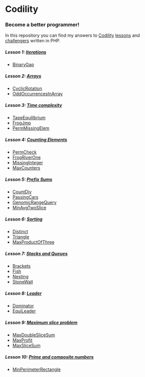 # Codility
### Become a better programmer!

In this repository you can find my answers to [Codility][codility site hp] [lessons][codility site lessons] and [challengers][codility site challengers] written in PHP.

##### Lesson 1: [Iterations][iterations]
* [BinaryGap]

##### Lesson 2: [Arrays][arrays]
* [CyclicRotation]
* [OddOccurrencesInArray]

##### Lesson 3: [Time complexity][time complexity]
* [TapeEquilibrium]
* [FrogJmp]
* [PermMissingElem]

##### Lesson 4: [Counting Elements][counting elements]
* [PermCheck]
* [FrogRiverOne]
* [MissingInteger]
* [MaxCounters]

##### Lesson 5: [Prefix Sums][prefix sums]
* [CountDiv]
* [PassingCars]
* [GenomicRangeQuery]
* [MinAvgTwoSlice]

##### Lesson 6: [Sorting][sorting]
* [Distinct]
* [Triangle]
* [MaxProductOfThree]

##### Lesson 7: [Stacks and Queues][stacks and queues]
* [Brackets]
* [Fish]
* [Nesting]
* [StoneWall]

##### Lesson 8: [Leader][leader]
* [Dominator]
* [EquiLeader]

##### Lesson 9: [Maximum slice problem][maximum slice problem]
* [MaxDoubleSliceSum]
* [MaxProfit]
* [MaxSliceSum]

##### Lesson 10: [Prime and composite numbers][prime and composite numbers]
* [MinPerimeterRectangle]



[codility site hp]:            https://codility.com/
[codility site lessons]:       https://codility.com/programmers/lessons/
[codility site challengers]:   https://codility.com/programmers/challenges/


[iterations]:                  https://github.com/delda/codility/tree/master/src/Lesson1
[arrays]:                      https://github.com/delda/codility/tree/master/src/Lesson2
[time complexity]:             https://github.com/delda/codility/tree/master/src/Lesson3
[counting elements]:           https://github.com/delda/codility/tree/master/src/Lesson4
[prefix sums]:                 https://github.com/delda/codility/tree/master/src/Lesson5
[sorting]:                     https://github.com/delda/codility/tree/master/src/Lesson6
[stacks and queues]:           https://github.com/delda/codility/tree/master/src/Lesson7
[leader]:                      https://github.com/delda/codility/tree/master/src/Lesson8
[maximum slice problem]:       https://github.com/delda/codility/tree/master/src/Lesson9
[prime and composite numbers]: https://github.com/delda/codility/tree/master/src/Lesson10 


[BinaryGap]:                   https://github.com/delda/codility/blob/master/src/Lesson1/BinaryGap.php
[CyclicRotation]:              https://github.com/delda/codility/blob/master/src/Lesson2/CyclicRotation.php
[OddOccurrencesInArray]:       https://github.com/delda/codility/blob/master/src/Lesson2/OddOccurrencesInArray.php
[TapeEquilibrium]:             https://github.com/delda/codility/blob/master/src/Lesson3/TapeEquilibrium.php
[FrogJmp]:                     https://github.com/delda/codility/blob/master/src/Lesson3/FrogJmp.php
[PermMissingElem]:             https://github.com/delda/codility/blob/master/src/Lesson3/PermMissingElem.php 
[PermCheck]:                   https://github.com/delda/codility/blob/master/src/Lesson4/PermCheck.php
[FrogRiverOne]:                https://github.com/delda/codility/blob/master/src/Lesson4/FrogRiverOne.php
[MissingInteger]:              https://github.com/delda/codility/blob/master/src/Lesson4/MissingInteger.php
[MaxCounters]:                 https://github.com/delda/codility/blob/master/src/Lesson4/MaxCounters.php
[PassingCars]:                 https://github.com/delda/codility/blob/master/src/Lesson5/PassingCars.php
[MinAvgTwoSlice]:              https://github.com/delda/codility/blob/master/src/Lesson5/MinAvgTwoSlice.php
[CountDiv]:                    https://github.com/delda/codility/blob/master/src/Lesson5/CountDiv.php
[GenomicRangeQuery]:           https://github.com/delda/codility/blob/master/src/Lesson5/GenomicRangeQuery.php
[MaxProductOfThree]:           https://github.com/delda/codility/blob/master/src/Lesson6/MaxProductOfThree.php
[Triangle]:                    https://github.com/delda/codility/blob/master/src/Lesson6/Triangle.php
[Distinct]:                    https://github.com/delda/codility/blob/master/src/Lesson6/Distinct.php
[NumberOfDiscIntersections]:   https://github.com/delda/codility/blob/master/src/Lesson6/NumberOfDiscIntersections.php
[Brackets]:                    https://github.com/delda/codility/blob/master/src/Lesson5/Brackets.php
[Nesting]:                     https://github.com/delda/codility/blob/master/src/Lesson5/Nesting.php
[StoneWall]:                   https://github.com/delda/codility/blob/master/src/Lesson5/StoneWall.php
[Fish]:                        https://github.com/delda/codility/blob/master/src/Lesson5/Fish.php
[Dominator]:                   https://github.com/delda/codility/blob/master/src/Lesson6/Dominator.php
[EquiLeader]:                  https://github.com/delda/codility/blob/master/src/Lesson6/EquiLeader.php
[MaxDoubleSliceSum]:           https://github.com/delda/codility/blob/master/src/Lesson9/MaxDoubleSliceSum.php
[MaxProfit]:                   https://github.com/delda/codility/blob/master/src/Lesson9/MaxProfit.php
[MaxSliceSum]:                 https://github.com/delda/codility/blob/master/src/Lesson9/MaxSliceSum.php
[MinPerimeterRectangle]:       https://github.com/delda/codility/blob/master/src/Lesson10/MinPerimeterRectangle.php
